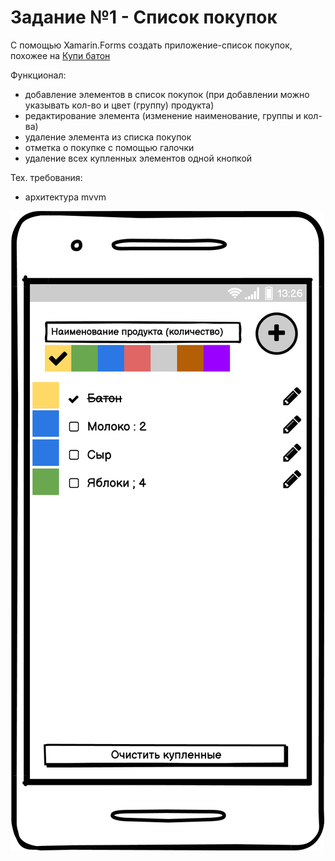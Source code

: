 # Задание №1 - Список покупок

С помощью Xamarin.Forms создать приложение-список покупок, похожее на [Купи батон](https://play.google.com/store/apps/details?id=com.buymeapie.bmap)

Функционал:
- добавление элементов в список покупок (при добавлении можно указывать кол-во и цвет (группу) продукта)
- редактирование элемента (изменение наименование, группы и кол-ва)
- удаление элемента из списка покупок
- отметка о покупке с помощью галочки
- удаление всех купленных элементов одной кнопкой

Тех. требования:
- архитектура mvvm

![Макет приложения](lesson01.png)
